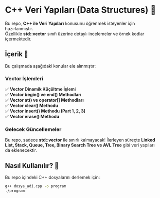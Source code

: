 # C++ Veri Yapıları (Data Structures) 🚀  

Bu repo, **C++ ile Veri Yapıları** konusunu öğrenmek isteyenler için hazırlanmıştır.  
Özellikle **std::vector** sınıfı üzerine detaylı incelemeler ve örnek kodlar içermektedir.  

## **İçerik 📌**  
Bu çalışmada aşağıdaki konular ele alınmıştır:  

### **Vector İşlemleri**  
✅ **Vector Dinamik Küçültme İşlemi**  
✅ **Vector begin() ve end() Methodları**  
✅ **Vector at() ve operator[] Methodları**  
✅ **Vector clear() Methodu**  
✅ **Vector insert() Methodu (Part 1, 2, 3)**  
✅ **Vector erase() Methodu**  

### **Gelecek Güncellemeler**  
Bu repo, sadece **std::vector** ile sınırlı kalmayacak! İlerleyen süreçte **Linked List, Stack, Queue, Tree, Binary Search Tree ve AVL Tree** gibi veri yapıları da eklenecektir.  

## **Nasıl Kullanılır? 🔧**  
Bu repo içindeki C++ dosyalarını derlemek için:  
```bash
g++ dosya_adi.cpp -o program
./program


